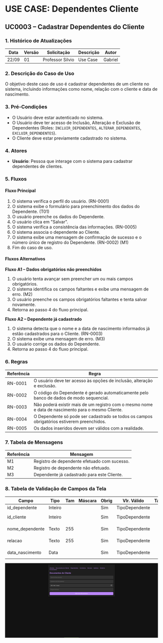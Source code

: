 # USE CASE: Dependentes Cliente

## UC0003 – Cadastrar Dependentes do Cliente

### 1. Histórico de Atualizações
| Data     | Versão | Solicitação      | Descrição   | Autor   |
|----------|--------|------------------|-------------|---------|
| 22/09    | 01     | Professor Silvio  | Use Case    | Gabriel |

### 2. Descrição do Caso de Uso
O objetivo deste caso de uso é cadastrar dependentes de um cliente no sistema, incluindo informações como nome, relação com o cliente e data de nascimento.

### 3. Pré-Condições
- O Usuário deve estar autenticado no sistema.
- O Usuário deve ter acesso de Inclusão, Alteração e Exclusão de Dependentes (Roles: `INCLUIR_DEPENDENTES`, `ALTERAR_DEPENDENTES`, `EXCLUIR_DEPENDENTES`).
- O Cliente deve estar previamente cadastrado no sistema.

### 4. Atores
- **Usuário**: Pessoa que interage com o sistema para cadastrar dependentes de clientes.

### 5. Fluxos

#### Fluxo Principal
1. O sistema verifica o perfil do usuário. (RN-0001)
2. O sistema exibe o formulário para preenchimento dos dados do Dependente. (T01)
3. O usuário preenche os dados do Dependente.
4. O usuário clica em "Salvar".
5. O sistema verifica a consistência das informações. (RN-0005)
6. O sistema associa o dependente ao Cliente.
7. O sistema exibe uma mensagem de confirmação de sucesso e o número único de registro do Dependente. (RN-0002) (M1)
8. Fim do caso de uso.

#### Fluxos Alternativos

**Fluxo A1 – Dados obrigatórios não preenchidos**
1. O usuário tenta avançar sem preencher um ou mais campos obrigatórios.
2. O sistema identifica os campos faltantes e exibe uma mensagem de erro. (M2)
3. O usuário preenche os campos obrigatórios faltantes e tenta salvar novamente.
4. Retorna ao passo 4 do fluxo principal.

**Fluxo A2 – Dependente já cadastrado**
1. O sistema detecta que o nome e a data de nascimento informados já estão cadastrados para o Cliente. (RN-0003)
2. O sistema exibe uma mensagem de erro. (M3)
3. O usuário corrige os dados do Dependente.
4. Retorna ao passo 4 do fluxo principal.

### 6. Regras
| Referência | Regra                                                                 |
|------------|----------------------------------------------------------------------|
| RN-0001    | O usuário deve ter acesso às opções de inclusão, alteração e exclusão. |
| RN-0002    | O código do Dependente é gerado automaticamente pelo banco de dados de modo sequencial. |
| RN-0003    | Não poderá existir mais de um registro com o mesmo nome e data de nascimento para o mesmo Cliente. |
| RN-0004    | O Dependente só pode ser cadastrado se todos os campos obrigatórios estiverem preenchidos. |
| RN-0005    | Os dados inseridos devem ser válidos com a realidade.                |

### 7. Tabela de Mensagens
| Referência | Mensagem                              |
|------------|---------------------------------------|
| M1         | Registro de dependente efetuado com sucesso.       |
| M2         | Registro de dependente não efetuado.               |
| M3         | Dependente já cadastrado para este Cliente.        |

### 8. Tabela de Validação de Campos da Tela
| Campo              | Tipo    | Tam | Máscara | Obrig | Vlr. Válido    | Tabela       | Msg Erro         |
|--------------------|---------|-----|---------|-------|----------------|--------------|------------------|
| id_dependente      | Inteiro |     |         | Sim   | TipoDependente |              |                  |
| id_cliente          | Inteiro |     |         | Sim   | TipoDependente |              | Campo obrigatório |
| nome_dependente     | Texto   | 255 |         | Sim   | TipoDependente |              | Campo obrigatório |
| relacao            | Texto   | 255 |         | Sim   | TipoDependente |              | Campo obrigatório |
| data_nascimento    | Data    |     |         | Sim   | TipoDependente |              | Campo obrigatório |

![Logo do Projeto](Telas/documentos.png)

